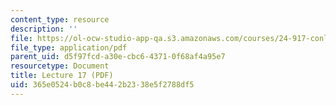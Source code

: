 ```yaml
---
content_type: resource
description: ''
file: https://ol-ocw-studio-app-qa.s3.amazonaws.com/courses/24-917-conlangs-how-to-construct-a-language-fall-2018/365e0524b0c8be442b2338e5f2788df5_MIT24_917f18_lec17_questions.pdf
file_type: application/pdf
parent_uid: d5f97fcd-a30e-cbc6-4371-0f68af4a95e7
resourcetype: Document
title: Lecture 17 (PDF)
uid: 365e0524-b0c8-be44-2b23-38e5f2788df5
---
```

